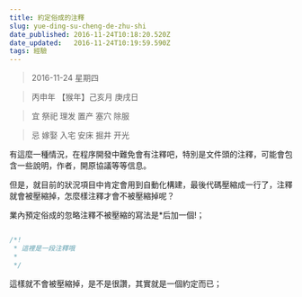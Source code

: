 ```yaml
---
title: 約定俗成的注釋
slug: yue-ding-su-cheng-de-zhu-shi
date_published: 2016-11-24T10:18:20.520Z
date_updated:   2016-11-24T10:19:59.590Z
tags: 經驗
---
```


> 2016-11-24 星期四 

> 丙申年 【猴年】己亥月 庚戌日

> 宜 祭祀 理发 置产 塞穴 除服

> 忌 嫁娶 入宅 安床 掘井 开光

有這麼一種情況，在程序開發中難免會有注釋吧，特別是文件頭的注釋，可能會包含一些說明，作者，開原協議等等信息。

但是，就目前的狀況項目中肯定會用到自動化構建，最後代碼壓縮成一行了，注釋就會被壓縮掉，怎麼樣注釋才會不被壓縮掉呢？

業內預定俗成的忽略注釋不被壓縮的寫法是*后加一個!；

```js

/*!
 * 這裡是一段注釋哦
 *
 */
```
這樣就不會被壓縮掉，是不是很讚，其實就是一個約定而已；
